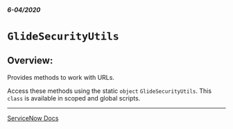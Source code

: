 ##### 6-04/2020
# `GlideSecurityUtils`
## Overview:
Provides methods to work with URLs.

Access these methods using the static `object` `GlideSecurityUtils`.  This `class` is available in scoped and global scripts.

---

[ServiceNow Docs](https://developer.servicenow.com/dev.do#!/reference/api/newyork/server/no-namespace/GlideSecurityUtilsScopedAPI)